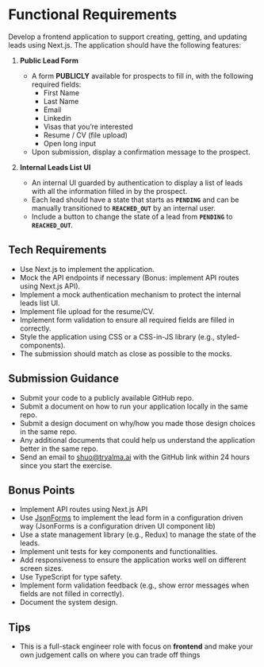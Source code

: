 # **Functional Requirements**

Develop a frontend application to support creating, getting, and updating leads using Next.js. The application should have the following features:

1. **Public Lead Form**
    - A form **PUBLICLY** available for prospects to fill in, with the following required fields:
        - First Name
        - Last Name
        - Email
        - Linkedin
        - Visas that you’re interested
        - Resume / CV (file upload)
        - Open long input
    - Upon submission, display a confirmation message to the prospect.    
    
2. **Internal Leads List UI**
    - An internal UI guarded by authentication to display a list of leads with all the information filled in by the prospect.
    - Each lead should have a state that starts as **`PENDING`** and can be manually transitioned to **`REACHED_OUT`** by an internal user.
    - Include a button to change the state of a lead from **`PENDING`** to **`REACHED_OUT`**.

## **Tech Requirements**

- Use Next.js to implement the application.
- Mock the API endpoints if necessary (Bonus: implement API routes using Next.js API).
- Implement a mock authentication mechanism to protect the internal leads list UI.
- Implement file upload for the resume/CV.
- Implement form validation to ensure all required fields are filled in correctly.
- Style the application using CSS or a CSS-in-JS library (e.g., styled-components).
- The submission should match as close as possible to the mocks.

## **Submission Guidance**

- Submit your code to a publicly available GitHub repo.
- Submit a document on how to run your application locally in the same repo.
- Submit a design document on why/how you made those design choices in the same repo.
- Any additional documents that could help us understand the application better in the same repo.
- Send an email to [shuo@tryalma.ai](mailto:shuo@tryalma.ai) with the GitHub link within 24 hours since you start the exercise.

## **Bonus Points**

- Implement API routes using Next.js API
- Use [JsonForms](https://jsonforms.io/) to implement the lead form in a configuration driven way (JsonForms is a configuration driven UI component lib)
- Use a state management library (e.g., Redux) to manage the state of the leads.
- Implement unit tests for key components and functionalities.
- Add responsiveness to ensure the application works well on different screen sizes.
- Use TypeScript for type safety.
- Implement form validation feedback (e.g., show error messages when fields are not filled in correctly).
- Document the system design.

## **Tips**

- This is a full-stack engineer role with focus on **frontend** and make your own judgement calls on where you can trade off things
